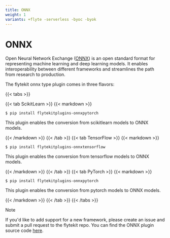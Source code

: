 ```yaml
---
title: ONNX
weight: 1
variants: +flyte -serverless -byoc -byok
---
```


# ONNX

Open Neural Network Exchange ([ONNX](https://github.com/onnx/onnx)) is an open standard format for representing machine learning
and deep learning models. It enables interoperability between different frameworks and streamlines the path from research to production.

The flytekit onnx type plugin comes in three flavors:

{{< tabs >}}

{{< tab ScikitLearn >}}
{{< markdown >}}

```shell
$ pip install flytekitplugins-onnxpytorch
```

This plugin enables the conversion from scikitlearn models to ONNX models.

{{< /markdown >}}
{{< /tab >}}
{{< tab TensorFlow >}}
{{< markdown >}}

```shell
$ pip install flytekitplugins-onnxtensorflow
```

This plugin enables the conversion from tensorflow models to ONNX models.

{{< /markdown >}}
{{< /tab >}}
{{< tab PyTorch >}}
{{< markdown >}}

```shell
$ pip install flytekitplugins-onnxpytorch
```

This plugin enables the conversion from pytorch models to ONNX models.

{{< /markdown >}}
{{< /tab >}}
{{< /tabs >}}

> [!NOTE]
> If you'd like to add support for a new framework, please create an issue and submit a pull request to the flytekit repo.
> You can find the ONNX plugin source code [here](https://github.com/flyteorg/flytekit/tree/master/plugins).
